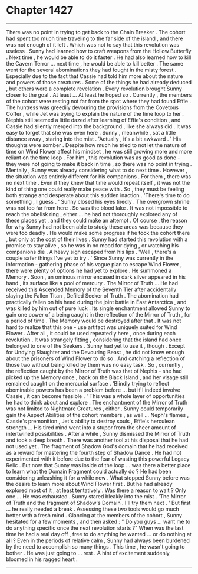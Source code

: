 
# Chapter 1427


---

There was no point in trying to get back to the Chain Breaker . The cohort had spent too much time traveling to the far side of the island , and there was not enough of it left .
Which was not to say that this revolution was useless .
Sunny had learned how to craft weapons from the Hollow Butterfly . Next time , he would be able to do it faster . He had also learned how to kill the Cavern Terror ... next time , he would be able to kill better . The same went for the several abominations they had fought in the misty forest .
Especially due to the fact that Cassie had told him more about the nature and powers of those creatures . Some of the things he had already deduced , but others were a complete revelation .
Every revolution brought Sunny closer to the goal . At least ...
At least he hoped so .
Currently , the members of the cohort were resting not far from the spot where they had found Effie . The huntress was greedily devouring the provisions from the Covetous Coffer , while Jet was trying to explain the nature of the time loop to her . Nephis still seemed a little dazed after learning of Effie's condition , and Cassie had silently merged into the background , like she always did .
It was easy to forget that she was even here .
Sunny , meanwhile , sat a little distance away , staring into the mist .
'Actually , it's a bit awkward . '
His thoughts were somber .
Despite how much he tried to not let the nature of time on Wind Flower affect his mindset , he was still growing more and more reliant on the time loop . For him , this revolution was as good as done - they were not going to make it back in time , so there was no point in trying . Mentally , Sunny was already considering what to do next time .
However , the situation was entirely different for his companions .
For them , there was no next time . Even if they knew that time would repeat itself , it was not the kind of thing one could really make peace with . So , they must be feeling both strange and desperate about this sudden inaction .
'There's time to do something , I guess . '
Sunny closed his eyes tiredly .
The overgrown shrine was not too far from here . So was the blood lake . It was not impossible to reach the obelisk ring , either ... he had not thoroughly explored any of these places yet , and they could make an attempt .
Of course , the reason for why Sunny had not been able to study these areas was because they were too deadly . He would make some progress if he took the cohort there , but only at the cost of their lives .
Sunny had started this revolution with a promise to stay alive , so he was in no mood for dying , or watching his companions die .
A heavy sigh escaped from his lips .
'Well , there's a couple safer things I've yet to try . '
Since Sunny was currently in the information - gathering phase of his vague plan to escape Wind Flower , there were plenty of options he had yet to explore .
He summoned a Memory . Soon , an ominous mirror encased in dark silver appeared in his hand , its surface like a pool of mercury . The Mirror of Truth ...
He had received this Ascended Memory of the Seventh Tier after accidentally slaying the Fallen Titan , Defiled Seeker of Truth . The abomination had practically fallen on his head during the joint battle in East Antarctica , and was killed by him out of pure luck .
Its single enchantment allowed Sunny to gain one power of a being caught in the reflection of the Mirror of Truth , for a period of time . The Memory would be destroyed after that .
It was not hard to realize that this one - use artifact was uniquely suited for Wind Flower . After all , it could be used repeatedly here , once during each revolution . It was strangely fitting , considering that the island had once belonged to one of the Seekers .
Sunny had yet to use it , though . Except for Undying Slaughter and the Devouring Beast , he did not know enough about the prisoners of Wind Flower to do so . And catching a reflection of those two without being killed by them was no easy task .
So , currently , the reflection caught by the Mirror of Truth was that of Nephis - she had picked up the Memory once , back on the Black Island , and her visage still remained caught on the mercurial surface .
'Blindly trying to reflect abominable powers has been a problem before ... but if I indeed involve Cassie , it can become feasible . '
This was a whole layer of opportunities he had to think about and explore . The enchantment of the Mirror of Truth was not limited to Nightmare Creatures , either . Sunny could temporarily gain the Aspect Abilities of the cohort members , as well ... Neph's flames , Cassie's premonition , Jet's ability to destroy souls , Effie's herculean strength ...
His tired mind went into a stupor from the sheer amount of intertwined possibilities .
After a while , Sunny dismissed the Mirror of Truth and took a deep breath .
There was another tool at his disposal that he had not used yet . The fragment of Shadow God's domain that he had received as a reward for mastering the fourth step of Shadow Dance .
He had not experimented with it before due to the fear of wasting this powerful Legacy Relic . But now that Sunny was inside of the loop ... was there a better place to learn what the Domain Fragment could actually do ?
He had been considering unleashing it for a while now . What stopped Sunny before was the desire to learn more about Wind Flower first . But he had already explored most of it , at least tentatively . Was there a reason to wait ?
Only one ...
He was exhausted .
Sunny stared bleakly into the mist .
'The Mirror of Truth and the fragment of Shadow's Domain . I'll try them next . '
But first ... he really needed a break . Assessing these two tools would go much better with a fresh mind .
Glancing at the members of the cohort , Sunny hesitated for a few moments , and then asked :
" Do you guys ... want me to do anything specific once the next revolution starts ?"
When was the last time he had a real day off , free to do anything he wanted ... or do nothing at all ?
Even in the periods of relative calm , Sunny had always been burdened by the need to accomplish so many things . This time , he wasn't going to bother .
He was just going to ... rest .
A hint of excitement suddenly bloomed in his ragged heart .

---

